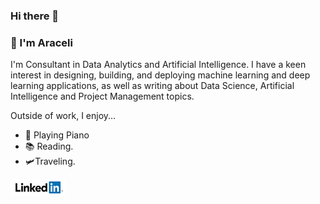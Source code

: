 ### Hi there 👋

### 🤖 I'm Araceli 
I'm Consultant in Data Analytics and Artificial Intelligence. I have a keen interest in designing, building, and deploying machine learning and deep learning applications, as well as writing about Data Science, Artificial Intelligence and Project Management topics. 

Outside of work, I enjoy...
- 🎹 Playing Piano
- 📚 Reading.
- 🛩️Traveling.


[![Linkedin](https://github.com/AAdelaida/AAdelaida.github.io/blob/main/images/logoLinkedin.png)](https://www.linkedin.com/in/araceli-carre%C3%B1o-7a214a187/)
